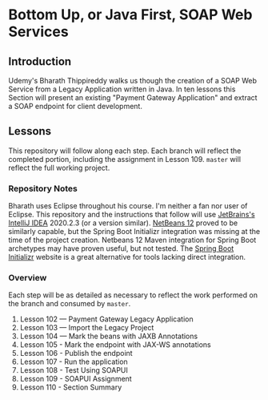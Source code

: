 # Bottom Up, or Java First, SOAP Web Services

## Introduction

Udemy's Bharath Thippireddy walks us though the creation of a SOAP Web Service from a Legacy Application written in Java. In ten lessons this Section will present an existing "Payment Gateway Application" and extract a SOAP endpoint for client development.

## Lessons

This repository will follow along each step. Each branch will reflect the completed portion, including the assignment in
Lesson 109. `master` will reflect the full working project.

### Repository Notes

Bharath uses Eclipse throughout his course. I'm neither a fan nor user of Eclipse. This repository and the instructions 
that follow will use [JetBrains's IntelliJ IDEA](https://www.jetbrains.com/idea/download/) 2020.2.3 (or a version similar). 
[NetBeans 12](https://netbeans.apache.org/download/nb120/nb120.html) proved to be similarly capable, but the Spring Boot
Initializr integration was missing at the time of the project creation. Netbeans 12 Maven integration for Spring Boot 
archetypes may have proven useful, but not tested. The [Spring Boot Initializr](https://start.spring.io/) website is a 
great alternative for tools lacking direct integration.

### Overview

Each step will be as detailed as necessary to reflect the work performed on the branch and consumed by `master`.

1. Lesson 102 — Payment Gateway Legacy Application
1. Lesson 103 — Import the Legacy Project
1. Lesson 104 — Mark the beans with JAXB Annotations
1. Lesson 105 - Mark the endpoint with JAX-WS annotations 
1. Lesson 106 - Publish the endpoint
1. Lesson 107 - Run the application
1. Lesson 108 - Test Using SOAPUI
1. Lesson 109 - SOAPUI Assignment
1. Lesson 110 - Section Summary
